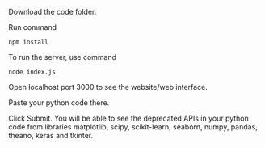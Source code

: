 Download the code folder.

Run command 
```
npm install
```
To run the server, use command
```
node index.js
```
Open localhost port 3000 to see the website/web interface.

Paste your python code there.

Click Submit.
You will be able to see the deprecated APIs in your python code from libraries matplotlib, scipy, scikit-learn, seaborn, numpy, pandas, theano, keras and tkinter.

